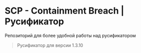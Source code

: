# SCP - Containment Breach | Русификатор

Репозиторий для более удобной работы над русификатором

>Русификатор для версии 1.3.10